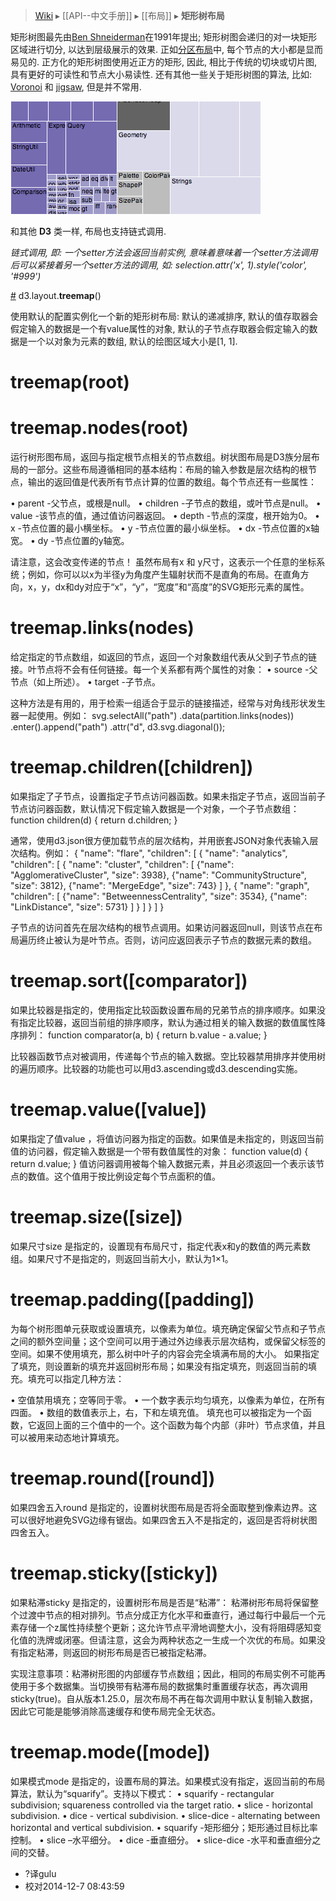 > [Wiki](Home) ▸ [[API--中文手册]] ▸ [[布局]] ▸ **矩形树布局**

矩形树图最先由[Ben Shneiderman](http://www.cs.umd.edu/hcil/treemap-history/)在1991年提出; 矩形树图会递归的对一块矩形区域进行切分, 以达到层级展示的效果. 正如[分区布局](分区布局)中, 每个节点的大小都是显而易见的. 正方化的矩形树图使用近正方的矩形, 因此, 相比于传统的切块或切片图, 具有更好的可读性和节点大小易读性. 还有其他一些关于矩形树图的算法, 比如: [Voronoi](http://portal.acm.org/citation.cfm?id=1056018.1056041) 和 [jigsaw](http://hint.fm/papers/158-wattenberg-final3.pdf), 但是并不常用.

[![treemap](treemap.png)](http://bl.ocks.org/mbostock/4063582)

和其他 **D3** 类一样, 布局也支持链式调用.

*链式调用, 即: 一个setter方法会返回当前实例, 意味着意味着一个setter方法调用后可以紧接着另一个setter方法的调用, 如: selection.attr('x', 1).style('color', '#999')*

<a name="treemap" href="#treemap">#</a> d3.layout.<b>treemap</b>()

使用默认的配置实例化一个新的矩形树布局: 默认的递减排序, 默认的值存取器会假定输入的数据是一个有value属性的对象, 默认的子节点存取器会假定输入的数据是一个以对象为元素的数组, 默认的绘图区域大小是[1, 1].

# treemap(root) 
# treemap.nodes(root)

运行树形图布局，返回与指定根节点相关的节点数组。树状图布局是D3族分层布局的一部分。这些布局遵循相同的基本结构：布局的输入参数是层次结构的根节点，输出的返回值是代表所有节点计算的位置的数组。每个节点还有一些属性：

•	parent -父节点，或根是null。
•	children -子节点的数组，或叶节点是null。
•	value -该节点的值，通过值访问器返回。
•	depth -节点的深度，根开始为0。
•	x -节点位置的最小横坐标。
•	y -节点位置的最小纵坐标。
•	dx -节点位置的x轴宽。
•	dy -节点位置的y轴宽。

请注意，这会改变传递的节点！
虽然布局有x 和 y尺寸，这表示一个任意的坐标系统；例如，你可以以x为半径y为角度产生辐射状而不是直角的布局。在直角方向，x，y，dx和dy对应于“x”，“y”，“宽度”和“高度”的SVG矩形元素的属性。
# treemap.links(nodes)

给定指定的节点数组，如返回的节点，返回一个对象数组代表从父到子节点的链接。叶节点将不会有任何链接。每一个关系都有两个属性的对象：
•	source -父节点（如上所述）。
•	target -子节点。

这种方法是有用的，用于检索一组适合于显示的链接描述，经常与对角线形状发生器一起使用。例如：
svg.selectAll("path")
    .data(partition.links(nodes))
  .enter().append("path")
    .attr("d", d3.svg.diagonal());
# treemap.children([children])
如果指定了子节点，设置指定子节点访问器函数。如果未指定子节点，返回当前子节点访问器函数，默认情况下假定输入数据是一个对象，一个子节点数组：
function children(d) {
  return d.children;
}

通常，使用d3.json很方便加载节点的层次结构，并用嵌套JSON对象代表输入层次结构。例如：
{
 "name": "flare",
 "children": [
  {
   "name": "analytics",
   "children": [
    {
     "name": "cluster",
     "children": [
      {"name": "AgglomerativeCluster", "size": 3938},
      {"name": "CommunityStructure", "size": 3812},
      {"name": "MergeEdge", "size": 743}
     ]
    },
    {
     "name": "graph",
     "children": [
      {"name": "BetweennessCentrality", "size": 3534},
      {"name": "LinkDistance", "size": 5731}
     ]
    }
   ]
  }
 ]
}

子节点的访问首先在层次结构的根节点调用。如果访问器返回null，则该节点在布局遍历终止被认为是叶节点。否则，访问应返回表示子节点的数据元素的数组。

# treemap.sort([comparator])

如果比较器是指定的，使用指定比较函数设置布局的兄弟节点的排序顺序。如果没有指定比较器，返回当前组的排序顺序，默认为通过相关的输入数据的数值属性降序排列：
function comparator(a, b) {
  return b.value - a.value;
}

比较器函数节点对被调用，传递每个节点的输入数据。空比较器禁用排序并使用树的遍历顺序。比较器的功能也可以用d3.ascending或d3.descending实施。
# treemap.value([value])
如果指定了值value ，将值访问器为指定的函数。如果值是未指定的，则返回当前值的访问器，假定输入数据是一个带有数值属性的对象：
function value(d) {
  return d.value;
}
值访问器调用被每个输入数据元素，并且必须返回一个表示该节点的数值。这个值用于按比例设定每个节点面积的值。
# treemap.size([size])
如果尺寸size 是指定的，设置现有布局尺寸，指定代表x和y的数值的两元素数组。如果尺寸不是指定的，则返回当前大小，默认为1×1。
# treemap.padding([padding])

为每个树形图单元获取或设置填充，以像素为单位。填充确定保留父节点和子节点之间的额外空间量；这个空间可以用于通过外边缘表示层次结构，或保留父标签的空间。如果不使用填充，那么树中叶子的内容会完全填满布局的大小。
如果指定了填充，则设置新的填充并返回树形布局；如果没有指定填充，则返回当前的填充。填充可以指定几种方法：

•	空值禁用填充；空等同于零。
•	一个数字表示均匀填充，以像素为单位，在所有四面。
•	数组的数值表示上，右，下和左填充值。
填充也可以被指定为一个函数，它返回上面的三个值中的一个。这个函数为每个内部（非叶）节点求值，并且可以被用来动态地计算填充。
# treemap.round([round])
如果四舍五入round 是指定的，设置树状图布局是否将全面取整到像素边界。这可以很好地避免SVG边缘有锯齿。如果四舍五入不是指定的，返回是否将树状图四舍五入。
# treemap.sticky([sticky])

如果粘滞sticky 是指定的，设置树形布局是否是“粘滞”：
粘滞树形布局将保留整个过渡中节点的相对排列。节点分成正方化水平和垂直行，通过每行中最后一个元素存储一个z属性持续整个更新；这允许节点平滑地调整大小，没有将阻碍感知变化值的洗牌或闭塞。但请注意，这会为两种状态之一生成一个次优的布局。如果没有指定粘滞，则返回的树形布局是否已被指定粘滞。

实现注意事项：粘滞树形图的内部缓存节点数组；因此，相同的布局实例不可能再使用于多个数据集。当切换带有粘滞布局的数据集时重置缓存状态，再次调用sticky(true)。自从版本1.25.0，层次布局不再在每次调用中默认复制输入数据，因此它可能是能够消除高速缓存和使布局完全无状态。
# treemap.mode([mode])

如果模式mode 是指定的，设置布局的算法。如果模式没有指定，返回当前的布局算法，默认为“squarify”。支持以下模式：
•	squarify - rectangular subdivision; squareness controlled via the target ratio.
•	slice - horizontal subdivision.
•	dice - vertical subdivision.
•	slice-dice - alternating between horizontal and vertical subdivision.
•	squarify -矩形细分；矩形通过目标比率控制。
•	slice –水平细分。
•	dice -垂直细分。
•	slice-dice -水平和垂直细分之间的交替。

* ?译gulu 
* 校对2014-12-7 08:43:59
